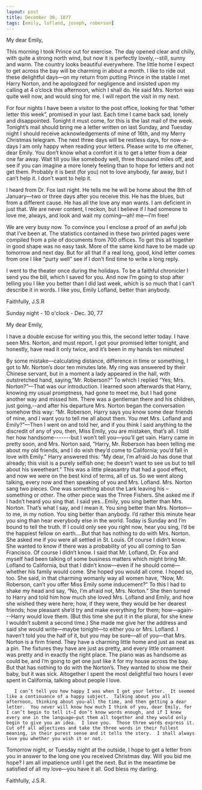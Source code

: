 ```yaml
---
layout: post
title: December 30, 1877
tags: [emily, lofland, joseph, roberson]
---
```

My dear Emily,  

This morning I took Prince out for exercise.  The day opened clear and chilly, with quite a strong north wind, but now it is perfectly lovely,--still, sunny and warm.  The country looks beautiful everywhere.  The little home I expect to get across the bay will be charming in about a month.  I like to ride out these delightful days—on my return from putting Prince in the stable I met Harry Norton, and he apologized for negligence and insisted upon my calling at 4 o’clock this afternoon, which I shall do.  He said Mrs. Norton was quite well now, and would sing for me.  I will report the visit in my next.  

For four nights I have been a visitor to the post office, looking for that “other letter this week”, promised in your last.  Each time I came back sad, lonely and disappointed.  Tonight it must come, for this is the last mail of the week.  Tonight’s mail should bring me a letter written on last Sunday, and Tuesday night I should receive acknowledgements of mine of 16th, and my Merry Christmas telegram.  The next three days will be restless days, for now-a-days I am only happy when reading your letters.  Please write to me oftener, dear Emily.  You don’t know what a comfort it is to get a letter from a dear one far away.  Wait till you like somebody well, three thousand miles off, and see if you can imagine a more lonely feeling than to hope for letters and not get them.  Probably it is best (for you) not to love anybody, far away, but I can’t help it.  I don’t want to help it.  

I heard from Dr. Fox last night.  He tells me he will be home about the 8th of January—two or three days after you receive this.  He has the blues, but from a different cause.  He has all the love any man wants.  I am deficient in just that.  We are never content, I reckon, but I believe if I had someone to love me, always, and look and wait my coming—ah! me—I’m free!  

We are very busy now.  To convince you I enclose a proof of an awful job that I’ve been at.  The statistics contained in these two printed pages were compiled from a pile of documents from 700 offices.  To get this all together in good shape was no easy task.  More of the same kind have to be made up tomorrow and next day.  But for all that if a real long, good, kind letter comes from one I like “purty well” see if I don’t find time to write a long reply.  

I went to the theater once during the holidays.  To be a faithful chronicler I send you the bill, which I saved for you.  And now I’m going to stop after telling you I like you better than I did last week, which is so much that I can’t describe it in words.  I like you, Emily Lofland, better than anybody.  

Faithfully, J.S.R  


Sunday night - 10 o'clock - Dec. 30, 77  

My dear Emily,  

I have a double excuse for writing you this, the second letter today.  I have seen Mrs. Norton, and must report.  I got your promised letter tonight, and honestly, have read it only twice, and it’s been in my hands ten minutes!  

By some mistake—calculating distance, difference in time or something, I got to Mr. Norton’s door ten minutes late.  My ring was answered by their Chinese servant, but in a moment a lady appeared in the hall, with outstretched hand, saying,”Mr. Roberson?”  To which
I replied “Yes; Mrs. Norton?”—That was our introduction.  I learned soon afterwards that Harry, knowing my usual promptness, had gone to meet me, but I had gone another way and missed him.  There was a gentleman there and his children, just going,--and after his departure Mrs. Norton began the conversation somehow this way:  “Mr. Roberson, Harry says you know some dear friends of mine, and I want you to tell me all about them.  You met Mrs. Lofland and Emily?”—Then I went on and told her, and if you think I said anything to the discredit of any of you, then, Miss Emily, you are mistaken, that’s all.  I told her how handsome-------but I won’t tell you—you’ll get vain.  Harry came in pretty soon, and Mrs. Norton said, “Harry, Mr. Roberson has been telling me about my old friends, and I do wish they’d come to California; you’d fall in love with Emily.”  Harry answered this: “My dear, I’m afraid Jo has done that already; this visit is a purely selfish one; he doesn’t want to see us but to tell about his sweetheart.”  This was a little pleasantry that had a good effect, and now we were on the best kind of terms, all of us.  So we went along talking, every now and then speaking of you and Mrs. Lofland.  Mrs. Norton sang two pieces.  One was something about the Lark leaving his – something or other.  The other piece was the Three Fishers.  She asked me if I hadn’t heard you sing that.  I said yes…Emily, you sing better than Mrs. Norton.  That’s what I say, and I mean it.    You sing better than Mrs. Norton—to me, in my notion.  You sing better than anybody.  I’d rather this minute hear you sing than hear everybody else in the world.  Today is Sunday and I’m bound to tell the truth.  If I could only see you right now, hear you sing, I’d be the happiest fellow on earth….But that has nothing to do with Mrs. Norton.  She asked me if you were all settled in St. Louis.  Of course I didn’t know.  She wanted to know if there was a probability of you all coming to San Francisco.  Of course I didn’t know.  I said that Mr. Lofland, Dr. Fox and myself had been talking of some business matters which might bring Mr. Lofland to California, but that I didn’t know—even if he should come—whether his family would come.  She hoped you would all come.  I hoped so, too.  She said, in that charming womanly way all women have, “Now, Mr. Roberson, can’t you offer Miss Emily some inducement?”   To this I had to shake my head and say, “No, I’m afraid not, Mrs. Norton.”  She then turned to Harry and told him how much she loved Mrs. Lofland and Emily, and how she wished they were here; how, if they were, they would be her dearest friends; how pleasant she’d try and make everything for them; how—again---Harry would love them.  (But this time she put it in the plural, for she knew I wouldn’t submit a second time.)  She made me give her the address and said she would write—maybe tonight—to either you or Mrs. Lofland.  I haven’t told you the half of it, but you may be sure—all of you—that Mrs. Norton is a firm friend.  They have a charming little home and just as neat as a pin.  The fixtures they have are just as pretty, and every little ornament was pretty and in exactly the right place.  The piano was as handsome as could be, and I’m going to get one just like it for my house across the bay.  But that has nothing to do with the Norton’s.  They wanted to show me their baby, but it was sick.  Altogether I spent the most delightful two hours I ever spent in California, talking about people I love.  

       I can’t tell you how happy I was when I got your letter.  It seemed like a continuance of a happy subject.  Talking about you all afternoon, thinking about you—all the time, and then getting a dear letter.  You never will know how much I think of you, dear Emily, for I can’t begin to tell it—I don’t know words enough, and if I knew every one in the language—put them all together and they would only begin to give you an idea.  I love you.  Those three words express it.  Cut off all adjectives and take the three words in their fullest meaning, in their purest sense and it tells the story.  I shall always love you whether you wish it or not.  

Tomorrow night, or Tuesday night at the outside, I hope to get a letter from you in answer to the long one you received Christmas day.  Will you bid me hope?  I am all impatience until I get the next.  But in the meantime be satisfied of all my love—you have it all.  God bless my darling.  

Faithfully, J.S.R.
